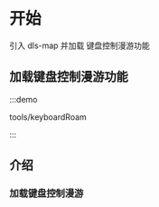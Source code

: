 <!--
 * @Author: Kang
 * @Date: 2024-09-11 16:54:34
 * @Last Modified by: Kang
 * @LastEditTime: 2024-12-02 10:33:36
-->
# 开始

引入 dls-map 并加载 键盘控制漫游功能

## 加载键盘控制漫游功能

:::demo 

tools/keyboardRoam

:::


## 介绍

### 加载键盘控制漫游


